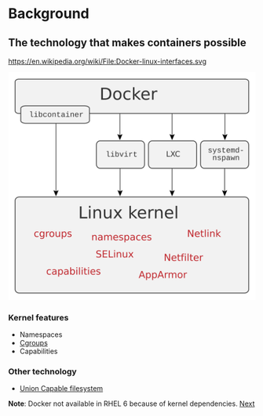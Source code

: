 # Background 
## The technology that makes containers possible 
https://en.wikipedia.org/wiki/File:Docker-linux-interfaces.svg

![Linux Interfaces](../images/Docker-linux-interfaces.svg)
### Kernel features 
* Namespaces
* [Cgroups](https://en.wikipedia.org/wiki/Cgroups) 
* Capabilities 

### Other technology 
* [Union Capable filesystem](https://medium.com/@paccattam/drooling-over-docker-2-understanding-union-file-systems-2e9bf204177c)


**Note**: Docker not available in RHEL 6 because of kernel dependencies.
[Next](vmsvscontainers.d)
